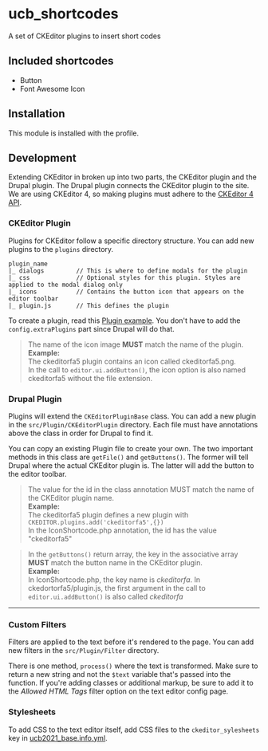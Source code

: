 # ucb_shortcodes
A set of CKEditor plugins to insert short codes

## Included shortcodes
- Button
- Font Awesome Icon

## Installation
This module is installed with the profile.

## Development
Extending CKEditor in broken up into two parts, the CKEditor plugin and the Drupal plugin. The Drupal plugin connects the CKEditor plugin to the site.
We are using CKEditor 4, so making plugins must adhere to the [CKEditor 4 API](https://ckeditor.com/docs/ckeditor4/latest/guide/index.html).

### CKEditor Plugin
Plugins for CKEditor follow a specific directory structure. You can add new plugins to the `plugins` directory.
````
plugin_name
|_ dialogs         // This is where to define modals for the plugin
|_ css             // Optional styles for this plugin. Styles are applied to the modal dialog only
|_ icons           // Contains the button icon that appears on the editor toolbar
|_ plugin.js       // This defines the plugin
````
To create a plugin, read this [Plugin example](https://ckeditor.com/docs/ckeditor4/latest/guide/plugin_sdk_sample_1.html). You don't have to add the `config.extraPlugins` part since Drupal will do that.

> The name of the icon image **MUST** match the name of the plugin.
> <br>
> **Example:**
> <br>
> The ckeditorfa5 plugin contains an icon called ckeditorfa5.png.
> <br>
> In the call to `editor.ui.addButton()`, the icon option is also named ckeditorfa5 without the file extension.

### Drupal Plugin
Plugins will extend the `CKEditorPluginBase` class. You can add a new plugin in the `src/Plugin/CKEditorPlugin` directory. Each file must have annotations above the class in order for Drupal to find it.

You can copy an existing Plugin file to create your own. The two important methods in this class are `getFile()` and `getButtons()`. The former will tell Drupal where the actual CKEditor plugin is. The latter will add the button to the editor toolbar.

> The value for the id in the class annotation MUST match the name of the CKEditor plugin name.
> <br>
> **Example:**
> <br>
> The ckeditorfa5 plugin defines a new plugin with `CKEDITOR.plugins.add('ckeditorfa5',{})`
> <br>
> In the IconShortcode.php annotation, the id has the value "ckeditorfa5"

> In the `getButtons()` return array, the key in the associative array **MUST** match the button name in the CKEditor plugin.
> <br>
> **Example:**
> <br>
> In IconShortcode.php, the key name is *ckeditorfa*. In ckedortorfa5/plugin.js, the first argument in the call to `editor.ui.addButton()` is also
> called *ckeditorfa*

---

### Custom Filters
Filters are applied to the text before it's rendered to the page. You can add new filters in the `src/Plugin/Filter` directory.

There is one method, `process()` where the text is transformed. Make sure to return a new string and not the `$text` variable that's passed into the function. If you're adding classes or additional markup, be sure to add it to the *Allowed HTML Tags* filter option on the text editor config page.

### Stylesheets
To add CSS to the text editor itself, add CSS files to the `ckeditor_sylesheets` key in [ucb2021_base.info.yml](https://github.com/CuBoulder/ucb2021_base/blob/main/ucb2021_base.info.yml).


